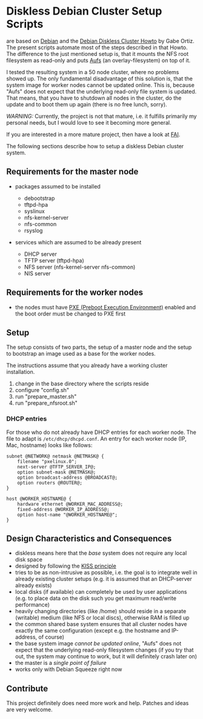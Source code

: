 # Diskless Debian Cluster Setup Scripts

are based on [Debian](http://www.debian.org) and the
[Debian Diskless Cluster Howto](http://gabeortiz.net/2009/debian-diskless-cluster-howto/)
by Gabe Ortiz. The present scripts automate most of the steps
described in that Howto. The difference to the just mentioned setup
is, that it mounts the NFS root filesystem as read-only and puts
[Aufs](http://aufs.sourceforge.net/) (an overlay-filesystem) on top of
it.

I tested the resulting system in a 50 node cluster, where no problems
showed up. The only fundamental disadvantage of this solution is, that
the system image for worker nodes cannot be updated online. This is,
because "Aufs" does not expect that the underlying read-only file
system is updated. That means, that you have to shutdown all nodes in
the cluster, do the update and to boot them up again (there is no free
lunch, sorry).

*WARNING:* Currently, the project is not that mature, i.e. it fulfills
primarily my personal needs, but I would love to see it becoming more
general.

If you are interested in a more mature project, then have a look at
[FAI](http://fai-project.org).

The following sections describe how to setup a diskless Debian cluster
system.

## Requirements for the master node

- packages assumed to be installed
    - debootstrap
    - tftpd-hpa
    - syslinux
    - nfs-kernel-server
    - nfs-common
    - rsyslog

- services which are assumed to be already present
    - DHCP server
    - TFTP server (tftpd-hpa)
    - NFS server (nfs-kernel-server nfs-common)
    - NIS server

## Requirements for the worker nodes

- the nodes must have
  [PXE (Preboot Execution Environment)](http://en.wikipedia.org/wiki/Preboot_Execution_Environment)
  enabled and the boot order must be changed to PXE first

## Setup

The setup consists of two parts, the setup of a master node and the
setup to bootstrap an image used as a base for the worker nodes.

The instructions assume that you already have a working cluster
installation.

1. change in the base directory where the scripts reside
2. configure "config.sh"
3. run "prepare_master.sh"
4. run "prepare_nfsroot.sh"

### DHCP entries

For those who do not already have DHCP entries for each worker
node. The file to adapt is `/etc/dhcp/dhcpd.conf`. An entry for each
worker node (IP, Mac, hostname) looks like follows:

    subnet @NETWORK@ netmask @NETMASK@ {
        filename "pxelinux.0";
        next-server @TFTP_SERVER_IP@;
        option subnet-mask @NETMASK@;
        option broadcast-address @BROADCAST@;
        option routers @ROUTER@;
    }

    host @WORKER_HOSTNAME@ {
        hardware ethernet @WORKER_MAC_ADDRESS@;
        fixed-address @WORKER_IP_ADDRESS@;
        option host-name "@WORKER_HOSTNAME@";
    }

## Design Characteristics and Consequences

- diskless means here that the *base* system does not require any
  local disk space
- designed by following the
  [KISS principle](http://en.wikipedia.org/wiki/KISS_principle)
- tries to be as non-intrusive as possible, i.e. the goal is to
  integrate well in already existing cluster setups (e.g. it is
  assumed that an DHCP-server already exists)
- local disks (if available) can completely be used by user
  applications (e.g. to place data on the disk such you get maximum
  read/write performance)
- heavily changing directories (like /home) should reside in a
  separate (writable) medium (like NFS or local discs), otherwise RAM
  is filled up
- the common shared base system ensures that all cluster nodes have
  exactly the same configuration (except e.g. the hostname and
  IP-address, of course)
- the base system image *cannot be updated online*, "Aufs" does not
  expect that the underlying read-only filesystem changes (if you try
  that out, the system may continue to work, but it will definitely
  crash later on)
- the master is a *single point of failure*
- works only with Debian Squeeze right now

## Contribute

This project definitely does need more work and help. Patches and
ideas are very welcome.
